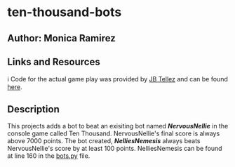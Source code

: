 # ten-thousand-bots

## Author: Monica Ramirez

## Links and Resources

ℹ️ Code for the actual game play was provided by [JB Tellez](https://github.com/JB-Tellez) and can be found [here](https://github.com/codefellows/seattle-code-python-401d20/tree/main/class-43/lab/ten-thousand).

## Description 

This projects adds a bot to beat an exisiting bot named ***NervousNellie*** in the console game called Ten Thousand. NervousNellie's final score is always above 7000 points. The bot created, ***NelliesNemesis*** always beats NervousNellie's score by at least 100 points. NelliesNemesis can be found at line 160 in the [bots.py](https://github.com/mramirez92/ten-thousand-bots/blob/main/bots.py) file. 


